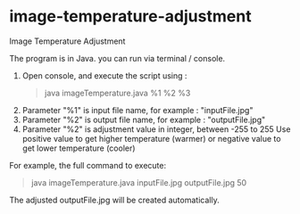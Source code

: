 # image-temperature-adjustment

Image Temperature Adjustment

The program is in Java. you can run via terminal / console.

1. Open console, and execute the script using : 
	> java imageTemperature.java %1 %2 %3
2. Parameter "%1" is input file name, for example : "inputFile.jpg"
3. Parameter "%2" is output file name, for example : "outputFile.jpg"
4. Parameter "%2" is adjustment value in integer, between -255 to 255
	Use positive value to get higher temperature (warmer) or negative value to get lower temperature (cooler)

For example, the full command to execute:
> java imageTemperature.java inputFile.jpg outputFile.jpg 50

The adjusted outputFile.jpg will be created automatically.
